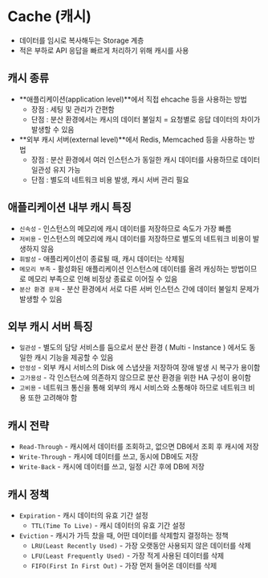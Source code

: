 # Cache (캐시)
- 데이터를 임시로 복사해두는 Storage 계층
- 적은 부하로 API 응답을 빠르게 처리하기 위해 캐시를 사용

## 캐시 종류
- **애플리케이션(application level)**에서 직접 ehcache 등을 사용하는 방법
  - 장점 : 세팅 및 관리가 간편함
  - 단점 : 분산 환경에서는 캐시의 데이터 불일치 = 요청별로 응답 데이터의 차이가 발생할 수 있음
- **외부 캐시 서버(external level)**에서 Redis, Memcached 등을 사용하는 방법
  - 장점 : 분산 환경에서 여러 인스턴스가 동일한 캐시 데이터를 사용하므로 데이터 일관성 유지 가능
  - 단점 : 별도의 네트워크 비용 발생, 캐시 서버 관리 필요

## 애플리케이션 내부 캐시 특징
- `신속성` - 인스턴스의 메모리에 캐시 데이터를 저장하므로 속도가 가장 빠름
- `저비용` - 인스턴스의 메모리에 캐시 데이터를 저장하므로 별도의 네트워크 비용이 발생하지 않음
- `휘발성` - 애플리케이션이 종료될 때, 캐시 데이터는 삭제됨
- `메모리 부족` - 활성화된 애플리케이션 인스턴스에 데이터를 올려 캐싱하는 방법이므로 메모리 부족으로 인해 비정상 종료로 이어질 수 있음
- `분산 환경 문제` - 분산 환경에서 서로 다른 서버 인스턴스 간에 데이터 불일치 문제가 발생할 수 있음

## 외부 캐시 서버 특징
- `일관성` - 별도의 담당 서비스를 둠으로서 분산 환경 ( Multi - Instance ) 에서도 동일한 캐시 기능을 제공할 수 있음
- `안정성` - 외부 캐시 서비스의 Disk 에 스냅샷을 저장하여 장애 발생 시 복구가 용이함
- `고가용성` - 각 인스턴스에 의존하지 않으므로 분산 환경을 위한 HA 구성이 용이함
- `고비용` - 네트워크 통신을 통해 외부의 캐시 서비스와 소통해야 하므로 네트워크 비용 또한 고려해야 함

## 캐시 전략
- `Read-Through` - 캐시에서 데이터를 조회하고, 없으면 DB에서 조회 후 캐시에 저장
- `Write-Through` - 캐시에 데이터를 쓰고, 동시에 DB에도 저장
- `Write-Back` - 캐시에 데이터를 쓰고, 일정 시간 후에 DB에 저장

## 캐시 정책
- `Expiration`  - 캐시 데이터의 유효 기간 설정
  - `TTL(Time To Live)` - 캐시 데이터의 유효 기간 설정
- `Eviction` - 캐시가 가득 찼을 때, 어떤 데이터를 삭제할지 결정하는 정책
  - `LRU(Least Recently Used)` - 가장 오랫동안 사용되지 않은 데이터를 삭제
  - `LFU(Least Frequently Used)` - 가장 적게 사용된 데이터를 삭제
  - `FIFO(First In First Out)` - 가장 먼저 들어온 데이터를 삭제
